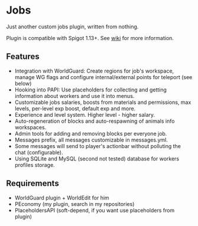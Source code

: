 # Jobs
Just another custom jobs plugin, written from nothing.

Plugin is compatible with Spigot 1.13+.
See [wiki](https://github.com/SoKnight/Jobs/wiki) for more information.

## Features
- Integration with WorldGuard: Create regions for job's workspace, manage WG flags and configure internal/external points for teleport (see below)
- Hooking into PAPI: Use placeholders for collecting and getting information about workers and use it into menus.
- Customizable jobs salaries, boosts from materials and permissions, max levels, per-level exp boost, default exp and more.
- Experience and level system. Higher level - higher salary.
- Auto-regeneration of blocks and auto-respawning of animals info workspaces.
- Admin tools for adding and removing blocks per everyone job.
- Messages prefix, all messages customizable in messages.yml.
- Some messages will send to player's actionbar without polluting the chat (configurable).
- Using SQLite and MySQL (second not tested) database for workers profiles storage.

## Requirements
- WorldGuard plugin + WorldEdit for him
- PEconomy (my plugin, search in my repositories)
- PlaceholdersAPI (soft-depend, if you want use placeholders from plugin)
